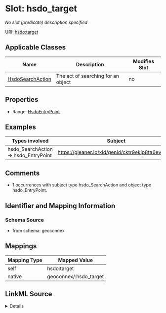 

# Slot: hsdo_target


_No slot (predicate) description specified_





URI: [hsdo:target](http://schema.org/target)



<!-- no inheritance hierarchy -->





## Applicable Classes

| Name | Description | Modifies Slot |
| --- | --- | --- |
| [HsdoSearchAction](../classes/HsdoSearchAction.md) | The act of searching for an object |  no  |







## Properties

* Range: [HsdoEntryPoint](../classes/HsdoEntryPoint.md)






## Examples

| Types involved | Subject | Predicate | Object |
| --- | --- | --- | --- |
| hsdo_SearchAction → hsdo_EntryPoint | https://gleaner.io/xid/genid/cktr9ekip8ta6ev27pjg | hsdo:target | https://gleaner.io/xid/genid/cktr9ekip8ta6ev27pk0 |


## Comments

* 1 occurrences with subject type hsdo_SearchAction and object type hsdo_EntryPoint.

## Identifier and Mapping Information







### Schema Source


* from schema: geoconnex




## Mappings

| Mapping Type | Mapped Value |
| ---  | ---  |
| self | hsdo:target |
| native | geoconnex/:hsdo_target |




## LinkML Source

<details>
```yaml
name: hsdo_target
description: No slot (predicate) description specified
comments:
- 1 occurrences with subject type hsdo_SearchAction and object type hsdo_EntryPoint.
examples:
- description: hsdo_SearchAction → hsdo_EntryPoint
  object:
    example_object: https://gleaner.io/xid/genid/cktr9ekip8ta6ev27pk0
    example_predicate: hsdo:target
    example_subject: https://gleaner.io/xid/genid/cktr9ekip8ta6ev27pjg
from_schema: geoconnex
rank: 1000
slot_uri: hsdo:target
alias: hsdo_target
domain_of:
- hsdo_SearchAction
range: hsdo_EntryPoint

```
</details>